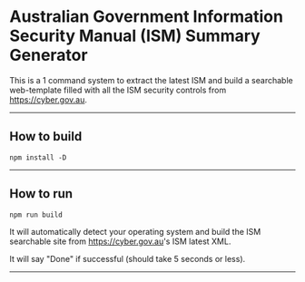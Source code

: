 # Australian Government Information Security Manual (ISM) Summary Generator

This is a 1 command system to extract the latest ISM and build a searchable web-template filled with all the ISM security controls from <https://cyber.gov.au>.

---

## How to build

`npm install -D`

---

## How to run

`npm run build`

It will automatically detect your operating system and build the ISM searchable site from <https://cyber.gov.au>'s ISM latest XML.

It will say "Done" if successful (should take 5 seconds or less).

---
